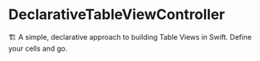 # DeclarativeTableViewController
🏗 A simple, declarative approach to building Table Views in Swift. Define your cells and go.
